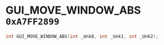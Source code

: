 # GUI_MOVE_WINDOW_ABS `0xA7FF2899`

```cpp
int GUI_MOVE_WINDOW_ABS(int _Unk0, int _Unk1, int _Unk2);
```
